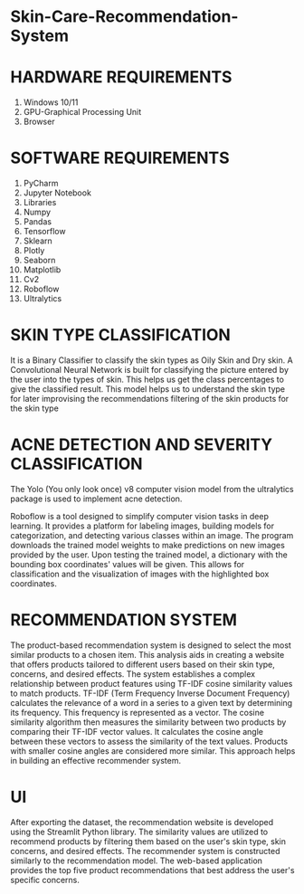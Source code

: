 # Skin-Care-Recommendation-System
# HARDWARE REQUIREMENTS
1. Windows 10/11    
2. GPU-Graphical Processing Unit     
3. Browser    
# SOFTWARE REQUIREMENTS
1. PyCharm    
2. Jupyter Notebook   
3. Libraries   
1. Numpy   
2. Pandas   
3. Tensorflow   
4. Sklearn   
5. Plotly   
6. Seaborn   
7. Matplotlib   
8. Cv2    
9. Roboflow    
10. Ultralytics


# SKIN TYPE CLASSIFICATION
It is a Binary Classifier to classify the skin types as Oily Skin and Dry skin. A Convolutional
Neural Network is built for classifying the picture entered by the user into the types of skin.
This helps us get the class percentages to give the classified result. This model helps us to
understand the skin type for later improvising the recommendations filtering of the skin
products for the skin type

# ACNE DETECTION AND SEVERITY CLASSIFICATION
The Yolo (You only look once) v8 computer vision model from the ultralytics package is used
to implement acne detection. 

Roboflow is a tool designed to simplify computer vision tasks in deep learning. It provides a platform for labeling images, building models for categorization, and detecting various classes within an image. The program downloads the trained model weights to make predictions on new images provided by the user. Upon testing the trained model, a dictionary with the bounding box coordinates' values will be given. This allows for classification and the visualization of images with the highlighted box coordinates.

# RECOMMENDATION SYSTEM

The product-based recommendation system is designed to select the most similar products to a chosen item. This analysis aids in creating a website that offers products tailored to different users based on their skin type, concerns, and desired effects. The system establishes a complex relationship between product features using TF-IDF cosine similarity values to match products. TF-IDF (Term Frequency Inverse Document Frequency) calculates the relevance of a word in a series to a given text by determining its frequency. This frequency is represented as a vector. The cosine similarity algorithm then measures the similarity between two products by comparing their TF-IDF vector values. It calculates the cosine angle between these vectors to assess the similarity of the text values. Products with smaller cosine angles are considered more similar. This approach helps in building an effective recommender system.

# UI
After exporting the dataset, the recommendation website is developed using the Streamlit Python library. The similarity values are utilized to recommend products by filtering them based on the user's skin type, skin concerns, and desired effects. The recommender system is constructed similarly to the recommendation model. The web-based application provides the top five product recommendations that best address the user's specific concerns.
